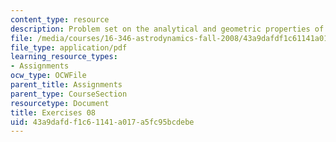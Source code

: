 ```yaml
---
content_type: resource
description: Problem set on the analytical and geometric properties of the BVP.
file: /media/courses/16-346-astrodynamics-fall-2008/43a9dafdf1c61141a017a5fc95bcdebe_ex_08.pdf
file_type: application/pdf
learning_resource_types:
- Assignments
ocw_type: OCWFile
parent_title: Assignments
parent_type: CourseSection
resourcetype: Document
title: Exercises 08
uid: 43a9dafd-f1c6-1141-a017-a5fc95bcdebe
---
```

